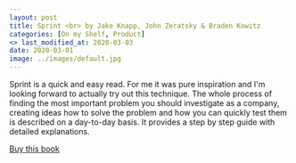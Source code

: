 ```yaml
---
layout: post
title: Sprint <br> by Jake Knapp, John Zeratsky & Braden Kowitz
categories: [On my Shelf, Product]
<> last_modified_at: 2020-03-03
date: 2020-03-01
image: ../images/default.jpg
---
```


Sprint is a quick and easy read. For me it was pure inspiration and I'm looking forward to actually try out this technique. The whole process of finding the most important problem you should investigate as a company, creating ideas how to solve the problem and how you can quickly test them is described on a day-to-day basis. It provides a step by step guide with detailed explanations.

[Buy this book](https://www.amazon.com/gp/product/150112174X/ref=as_li_qf_asin_il_tl?ie=UTF8&tag=thepmlibrar0f-20&creative=9325&linkCode=as2&creativeASIN=150112174X&linkId=cea4360bfca26b0d6ae0ffe465bf03d4)